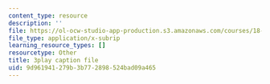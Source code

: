 ```yaml
---
content_type: resource
description: ''
file: https://ol-ocw-studio-app-production.s3.amazonaws.com/courses/18-01sc-single-variable-calculus-fall-2010/9d961941279b3b772898524bad09a465_apzEJCsycVM.srt
file_type: application/x-subrip
learning_resource_types: []
resourcetype: Other
title: 3play caption file
uid: 9d961941-279b-3b77-2898-524bad09a465
---
```

